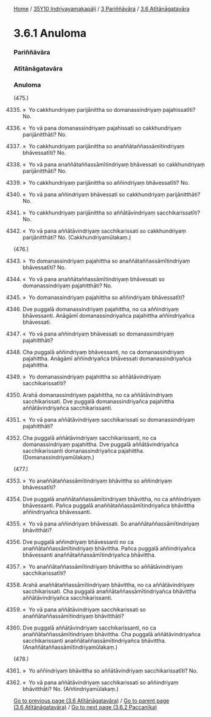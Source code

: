 
[Home](/) / [35Y10 Indriyayamakapāḷi](../../../35Y10.md) / [3 Pariññāvāra](../../3.md) / [3.6 Atītānāgatavāra](../3.6.md)

# 3.6.1 Anuloma

### Pariññāvāra

### Atītānāgatavāra

### Anuloma

(475.)

4335. »  Yo cakkhundriyaṃ parijānittha so domanassindriyaṃ pajahissatīti? No.

4336. «  Yo vā pana domanassindriyaṃ pajahissati so cakkhundriyaṃ parijānitthāti? No.

4337. »  Yo cakkhundriyaṃ parijānittha so anaññātaññassāmītindriyaṃ bhāvessatīti? No.

4338. «  Yo vā pana anaññātaññassāmītindriyaṃ bhāvessati so cakkhundriyaṃ parijānitthāti? No.

4339. »  Yo cakkhundriyaṃ parijānittha so aññindriyaṃ bhāvessatīti? No.

4340. «  Yo vā pana aññindriyaṃ bhāvessati so cakkhundriyaṃ parijānitthāti? No.

4341. »  Yo cakkhundriyaṃ parijānittha so aññātāvindriyaṃ sacchikarissatīti? No.

4342. «  Yo vā pana aññātāvindriyaṃ sacchikarissati so cakkhundriyaṃ parijānitthāti? No. (Cakkhundriyamūlakaṃ.)

(476.)

4343. »  Yo domanassindriyaṃ pajahittha so anaññātaññassāmītindriyaṃ bhāvessatīti? No.

4344. «  Yo vā pana anaññātaññassāmītindriyaṃ bhāvessati so domanassindriyaṃ pajahitthāti? No.

4345. »  Yo domanassindriyaṃ pajahittha so aññindriyaṃ bhāvessatīti?

4346. Dve puggalā domanassindriyaṃ pajahittha, no ca aññindriyaṃ bhāvessanti. Anāgāmī domanassindriyañca pajahittha aññindriyañca bhāvessati.

4347. «  Yo vā pana aññindriyaṃ bhāvessati so domanassindriyaṃ pajahitthāti?

4348. Cha puggalā aññindriyaṃ bhāvessanti, no ca domanassindriyaṃ pajahittha. Anāgāmī aññindriyañca bhāvessati domanassindriyañca pajahittha.

4349. »  Yo domanassindriyaṃ pajahittha so aññātāvindriyaṃ sacchikarissatīti?

4350. Arahā domanassindriyaṃ pajahittha, no ca aññātāvindriyaṃ sacchikarissati. Dve puggalā domanassindriyañca pajahittha aññātāvindriyañca sacchikarissanti.

4351. «  Yo vā pana aññātāvindriyaṃ sacchikarissati so domanassindriyaṃ pajahitthāti?

4352. Cha puggalā aññātāvindriyaṃ sacchikarissanti, no ca domanassindriyaṃ pajahittha. Dve puggalā aññātāvindriyañca sacchikarissanti domanassindriyañca pajahittha. (Domanassindriyamūlakaṃ.)

(477.)

4353. »  Yo anaññātaññassāmītindriyaṃ bhāvittha so aññindriyaṃ bhāvessatīti?

4354. Dve puggalā anaññātaññassāmītindriyaṃ bhāvittha, no ca aññindriyaṃ bhāvessanti. Pañca puggalā anaññātaññassāmītindriyañca bhāvittha aññindriyañca bhāvessanti.

4355. «  Yo vā pana aññindriyaṃ bhāvessati. So anaññātaññassāmītindriyaṃ bhāvitthāti?

4356. Dve puggalā aññindriyaṃ bhāvessanti no ca anaññātaññassāmītindriyaṃ bhāvittha. Pañca puggalā aññindriyañca bhāvessanti anaññātaññassāmītindriyañca bhāvittha.

4357. »  Yo anaññātaññassāmītindriyaṃ bhāvittha so aññātāvindriyaṃ sacchikarissatīti?

4358. Arahā anaññātaññassāmītindriyaṃ bhāvittha, no ca aññātāvindriyaṃ sacchikarissati. Cha puggalā anaññātaññassāmītindriyañca bhāvittha aññātāvindriyañca sacchikarissanti.

4359. «  Yo vā pana aññātāvindriyaṃ sacchikarissati so anaññātaññassāmītindriyaṃ bhāvitthāti?

4360. Dve puggalā aññātāvindriyaṃ sacchikarissanti, no ca anaññātaññassāmītindriyaṃ bhāvittha. Cha puggalā aññātāvindriyañca sacchikarissanti anaññātaññassāmītindriyañca bhāvittha. (Anaññātaññassāmītindriyamūlakaṃ.)

(478.)

4361. »  Yo aññindriyaṃ bhāvittha so aññātāvindriyaṃ sacchikarissatīti? No.

4362. «  Yo vā pana aññātāvindriyaṃ sacchikarissati so aññindriyaṃ bhāvitthāti? No. (Aññindriyamūlakaṃ.)

[Go to previous page (3.6 Atītānāgatavāra)](../3.6.md) / [Go to parent page (3.6 Atītānāgatavāra)](../3.6.md) / [Go to next page (3.6.2 Paccanīka)](3.6.2.md)



